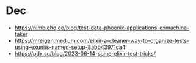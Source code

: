 # Dec

- https://nimblehq.co/blog/test-data-phoenix-applications-exmachina-faker  
- https://mreigen.medium.com/elixir-a-cleaner-way-to-organize-tests-using-exunits-named-setup-8abb43971ca4
- https://pdx.su/blog/2023-06-14-some-elixir-test-tricks/
